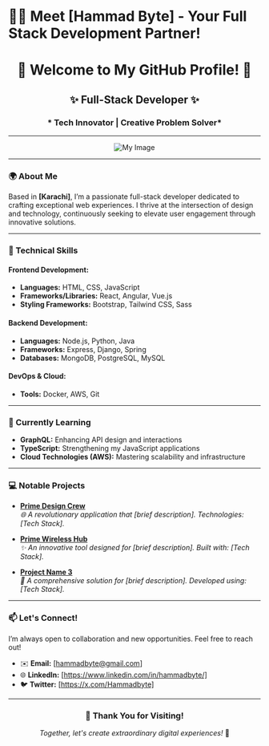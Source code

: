 # 👋🌟 Meet [Hammad Byte] - Your Full Stack Development Partner!
<div align="center">

# 🌟 Welcome to My GitHub Profile! 🌟

## ✨ **Full-Stack Developer** ✨  
### * Tech Innovator | Creative Problem Solver*

</div>

---

<div align="center">

![My Image](https://www.shutterstock.com/image-photo/igniting-innovation-harnessing-power-coding-600nw-2425426569.jpg) <!-- Replace with an actual image URL for a more attractive look -->

</div>

---

### 🌍 About Me
Based in **[Karachi]**, I’m a passionate full-stack developer dedicated to crafting exceptional web experiences. I thrive at the intersection of design and technology, continuously seeking to elevate user engagement through innovative solutions.

---

### 💼 Technical Skills
#### **Frontend Development:**
- **Languages:** HTML, CSS, JavaScript
- **Frameworks/Libraries:** React, Angular, Vue.js
- **Styling Frameworks:** Bootstrap, Tailwind CSS, Sass

#### **Backend Development:**
- **Languages:** Node.js, Python, Java
- **Frameworks:** Express, Django, Spring
- **Databases:** MongoDB, PostgreSQL, MySQL

#### **DevOps & Cloud:**
- **Tools:** Docker, AWS, Git

---

### 🌱 Currently Learning
- **GraphQL:** Enhancing API design and interactions
- **TypeScript:** Strengthening my JavaScript applications
- **Cloud Technologies (AWS):** Mastering scalability and infrastructure

---

### 💻 Notable Projects
- **[Prime Design Crew](https://pdrdesign.netlify.app/)**  
  *🌐 A revolutionary application that [brief description]. Technologies: [Tech Stack].*

- **[Prime Wireless Hub](https://primewirelesshub.netlify.app/)**  
  *✨ An innovative tool designed for [brief description]. Built with: [Tech Stack].*

- **[Project Name 3](link-to-your-project3)**  
  *🚀 A comprehensive solution for [brief description]. Developed using: [Tech Stack].*

---

### 📫 Let's Connect!
I’m always open to collaboration and new opportunities. Feel free to reach out!  
- ✉️ **Email:** [hammadbyte@gmail.com]  
- 🌐 **LinkedIn:** [https://www.linkedin.com/in/hammadbyte/]  
- 🐦 **Twitter:** [https://x.com/Hammadbyte]  

---

<div align="center">

### 🌟 Thank You for Visiting!
*Together, let's create extraordinary digital experiences!* 🚀

</div>


<!--
**hammadnizam/hammadnizam** is a ✨ _special_ ✨ repository because its `README.md` (this file) appears on your GitHub profile.

Here are some ideas to get you started:

- 🔭 I’m currently working on ...
- 🌱 I’m currently learning ...
- 👯 I’m looking to collaborate on ...
- 🤔 I’m looking for help with ...
- 💬 Ask me about ...
- 📫 How to reach me: ...
- 😄 Pronouns: ...
- ⚡ Fun fact: ...
-->
